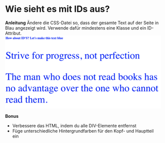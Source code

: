 # Wie sieht es mit IDs aus?

**Anleitung**
Ändere die CSS-Datei so, dass der gesamte Text auf der Seite in Blau angezeigt wird. Verwende dafür mindestens eine Klasse und ein ID-Attribut.
![Reference image](reference-image.png)

**Bonus**

- Verbessere das HTML, indem du alle DIV-Elemente entfernst
- Füge unterschiedliche Hintergrundfarben für den Kopf- und Hauptteil ein
